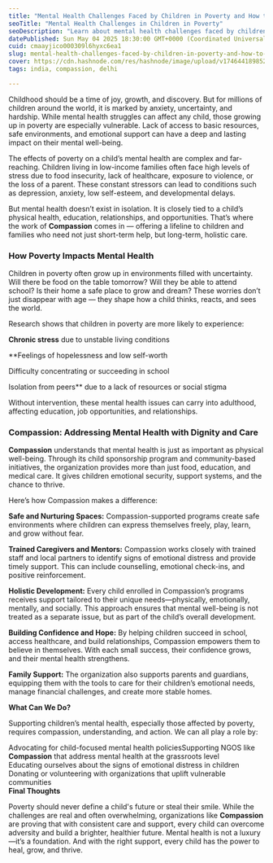 ```yaml
---
title: "Mental Health Challenges Faced by Children in Poverty and How to Support Them"
seoTitle: "Mental Health Challenges in Children in Poverty"
seoDescription: "Learn about mental health challenges faced by children in poverty and discover effective strategies to support their well-being and resilience."
datePublished: Sun May 04 2025 18:30:00 GMT+0000 (Coordinated Universal Time)
cuid: cmaayjico000309l6hyxc6ea1
slug: mental-health-challenges-faced-by-children-in-poverty-and-how-to-support-them
cover: https://cdn.hashnode.com/res/hashnode/image/upload/v1746441898526/d82924bf-a7a4-44bf-b07a-81adf88c7bc6.jpeg
tags: india, compassion, delhi

---
```


Childhood should be a time of joy, growth, and discovery. But for millions of children around the world, it is marked by anxiety, uncertainty, and hardship. While mental health struggles can affect any child, those growing up in poverty are especially vulnerable. Lack of access to basic resources, safe environments, and emotional support can have a deep and lasting impact on their mental well-being.

The effects of poverty on a child’s mental health are complex and far-reaching. Children living in low-income families often face high levels of stress due to food insecurity, lack of healthcare, exposure to violence, or the loss of a parent. These constant stressors can lead to conditions such as depression, anxiety, low self-esteem, and developmental delays.

But mental health doesn’t exist in isolation. It is closely tied to a child’s physical health, education, relationships, and opportunities. That’s where the work of **Compassion** comes in — offering a lifeline to children and families who need not just short-term help, but long-term, holistic care.

### **How Poverty Impacts Mental Health**

Children in poverty often grow up in environments filled with uncertainty. Will there be food on the table tomorrow? Will they be able to attend school? Is their home a safe place to grow and dream? These worries don’t just disappear with age — they shape how a child thinks, reacts, and sees the world.

Research shows that children in poverty are more likely to experience:

**Chronic stress** due to unstable living conditions  
  
**Feelings of hopelessness and low self-worth  
  
Difficulty concentrating or succeeding in school  
  
Isolation from peers** due to a lack of resources or social stigma  
  
Without intervention, these mental health issues can carry into adulthood, affecting education, job opportunities, and relationships.

### **Compassion: Addressing Mental Health with Dignity and Care**

**Compassion** understands that mental health is just as important as physical well-being. Through its child sponsorship program and community-based initiatives, the organization provides more than just food, education, and medical care. It gives children emotional security, support systems, and the chance to thrive.

Here’s how Compassion makes a difference:

**Safe and Nurturing Spaces:** Compassion-supported programs create safe environments where children can express themselves freely, play, learn, and grow without fear.  
  
**Trained Caregivers and Mentors:** Compassion works closely with trained staff and local partners to identify signs of emotional distress and provide timely support. This can include counselling, emotional check-ins, and positive reinforcement.  
  
**Holistic Development:** Every child enrolled in Compassion’s programs receives support tailored to their unique needs—physically, emotionally, mentally, and socially. This approach ensures that mental well-being is not treated as a separate issue, but as part of the child’s overall development.  
  
**Building Confidence and Hope:** By helping children succeed in school, access healthcare, and build relationships, Compassion empowers them to believe in themselves. With each small success, their confidence grows, and their mental health strengthens.  
  
**Family Support:** The organization also supports parents and guardians, equipping them with the tools to care for their children’s emotional needs, manage financial challenges, and create more stable homes.  
  
**What Can We Do?**

Supporting children’s mental health, especially those affected by poverty, requires compassion, understanding, and action. We can all play a role by:

Advocating for child-focused mental health policiesSupporting NGOS like **Compassion** that address mental health at the grassroots level  
Educating ourselves about the signs of emotional distress in children  
Donating or volunteering with organizations that uplift vulnerable communities  
**Final Thoughts**

Poverty should never define a child's future or steal their smile. While the challenges are real and often overwhelming, organizations like **Compassion** are proving that with consistent care and support, every child can overcome adversity and build a brighter, healthier future. Mental health is not a luxury—it’s a foundation. And with the right support, every child has the power to heal, grow, and thrive.